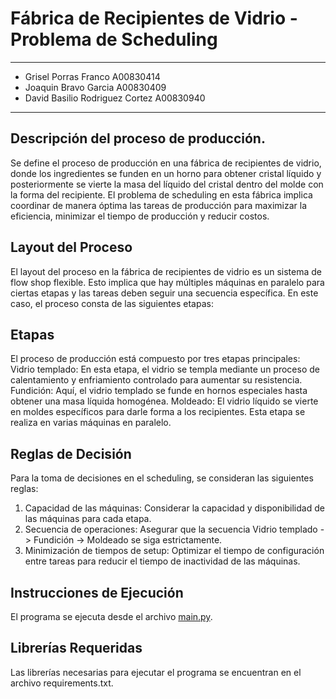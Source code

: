# Fábrica de Recipientes de Vidrio - Problema de Scheduling
---
  - Grisel Porras Franco A00830414
  - Joaquin Bravo Garcia A00830409
  - David Basilio Rodriguez Cortez A00830940
---

## Descripción del proceso de producción.	

Se define el proceso de producción en una fábrica de recipientes de vidrio, donde los ingredientes se funden en un horno para obtener cristal líquido y posteriormente se vierte la masa del líquido del cristal dentro del molde con la forma del recipiente. El problema de scheduling en esta fábrica implica coordinar de manera óptima las tareas de producción para maximizar la eficiencia, minimizar el tiempo de producción y reducir costos.
	
## Layout del Proceso

El layout del proceso en la fábrica de recipientes de vidrio es un sistema de flow shop flexible. Esto implica que hay múltiples máquinas en paralelo para ciertas etapas y las tareas deben seguir una secuencia específica. En este caso, el proceso consta de las siguientes etapas:

## Etapas

El proceso de producción está compuesto por tres etapas principales:
Vidrio templado: En esta etapa, el vidrio se templa mediante un proceso de calentamiento y enfriamiento controlado para aumentar su resistencia.
Fundición: Aquí, el vidrio templado se funde en hornos especiales hasta obtener una masa líquida homogénea.
Moldeado: El vidrio líquido se vierte en moldes específicos para darle forma a los recipientes. Esta etapa se realiza en varias máquinas en paralelo.

## Reglas de Decisión

Para la toma de decisiones en el scheduling, se consideran las siguientes reglas:

1. Capacidad de las máquinas: Considerar la capacidad y disponibilidad de las máquinas para cada etapa.
2. Secuencia de operaciones: Asegurar que la secuencia Vidrio templado -> Fundición -> Moldeado se siga estrictamente.
3. Minimización de tiempos de setup: Optimizar el tiempo de configuración entre tareas para reducir el tiempo de inactividad de las máquinas.

## Instrucciones de Ejecución
El programa se ejecuta desde el archivo [main.py](main.py).

## Librerías Requeridas
Las librerías necesarias para ejecutar el programa se encuentran en el archivo requirements.txt.
